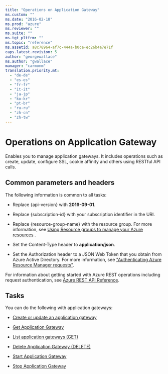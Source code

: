 ```yaml
---
title: "Operations on Application Gateway"
ms.custom: ""
ms.date: "2016-02-18"
ms.prod: "azure"
ms.reviewer: ""
ms.suite: ""
ms.tgt_pltfrm: ""
ms.topic: "reference"
ms.assetid: a8c78964-af7c-444a-b0ce-ec26b4a7e71f
caps.latest.revision: 5
author: "georgewallace"
ms.author: "gwallace"
manager: "carmonm"
translation.priority.mt: 
  - "de-de"
  - "es-es"
  - "fr-fr"
  - "it-it"
  - "ja-jp"
  - "ko-kr"
  - "pt-br"
  - "ru-ru"
  - "zh-cn"
  - "zh-tw"
---
```

# Operations on Application Gateway

Enables you to manage application gateways. It includes operations such as create, update, configure SSL, cookie affinity and others using RESTful API calls.  


##  <a name="bk_common"></a> Common parameters and headers  
 The following information is common to all tasks:  
  
-   Replace {api-version} with **2016-09-01**.  
  
-   Replace {subscription-id} with your subscription identifier in the URI.  
  
-   Replace {resource-group-name} with the resource group. For more information, see [Using Resource groups to manage your Azure resources](http://azure.microsoft.com/en-us/documentation/articles/azure-preview-portal-using-resource-groups/) .  
  
-   Set the Content-Type header to **application/json**.  
  
-   Set the Authorization header to a JSON Web Token that you obtain from Azure Active Directory. For more information, see ["Authenticating Azure Resource Manager requests"](https://msdn.microsoft.com/en-us/library/azure/dn790557.aspx). 

For information about getting started with Azure REST operations including request authentication, see [Azure REST API Reference](../../index.md).

## Tasks  
 You can do the following with application gateways:  
  
-   [Create or update an application gateway](create-or-update-an-application-gateway.md)  
  
-   [Get Application Gateway](get-application-gateway.md)  
  
-   [List application gateways (GET)](list-application-gateways--get-.md)  
  
-   [Delete Application Gateway (DELETE)](delete-application-gateway--delete-.md)  
  
-   [Start Application Gateway](start-application-gateway.md)  
  
-   [Stop Application Gateway](stop-application-gateway.md)
